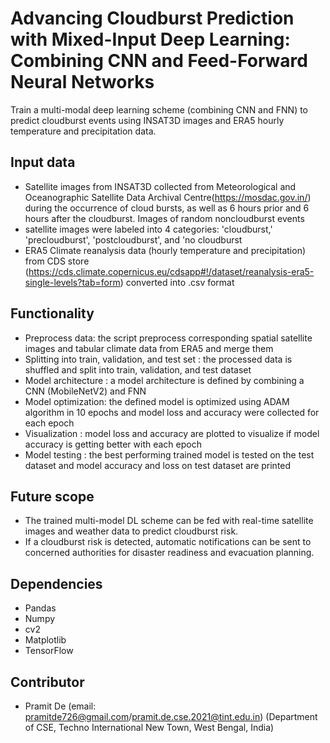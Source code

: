 # Advancing Cloudburst Prediction with Mixed-Input Deep Learning: Combining CNN and Feed-Forward Neural Networks
Train a multi-modal deep learning scheme (combining CNN and FNN) to predict cloudburst events using INSAT3D images and ERA5 hourly temperature and precipitation data. 

## Input data
- Satellite images from INSAT3D collected from Meteorological and Oceanographic Satellite Data Archival Centre(https://mosdac.gov.in/) during the occurrence of cloud bursts, as well as 6 hours prior and 6 hours after the cloudburst. Images of random noncloudburst events  
- satellite images were labeled into 4 categories: 'cloudburst,' 'precloudburst', 'postcloudburst', and 'no cloudburst  
- ERA5 Climate reanalysis data (hourly temperature and precipitation) from CDS store (https://cds.climate.copernicus.eu/cdsapp#!/dataset/reanalysis-era5-single-levels?tab=form) converted into .csv format  

## Functionality
- Preprocess data: the script preprocess corresponding spatial satellite images and tabular climate data from ERA5 and merge them  
- Splitting into train, validation, and test set : the processed data is shuffled and split into train, validation, and test dataset  
- Model architecture :  a model architecture is defined by combining a CNN (MobileNetV2) and FNN  
- Model optimization: the defined model is optimized using ADAM algorithm in 10 epochs and model loss and accuracy were collected for each epoch  
- Visualization : model loss and accuracy are plotted to visualize if model accuracy is getting better with each epoch  
- Model testing : the best performing trained model is tested on the test dataset and model accuracy and loss on test dataset are printed  

## Future scope
- The trained multi-model DL scheme can be fed with real-time satellite images and weather data to predict cloudburst risk.
- If a cloudburst risk is detected, automatic notifications can be sent to concerned authorities for disaster readiness and evacuation planning.  

## Dependencies
- Pandas  
- Numpy  
- cv2  
- Matplotlib  
- TensorFlow 

## Contributor
- Pramit De (email: pramitde726@gmail.com/pramit.de.cse.2021@tint.edu.in) (Department of CSE, Techno International New Town, West Bengal, India)   
   


